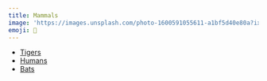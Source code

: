 ```yaml
---
title: Mammals
image: 'https://images.unsplash.com/photo-1600591055611-a1bf5d40e80a?ixid=MnwxMjA3fDB8MHxwaG90by1wYWdlfHx8fGVufDB8fHx8&ixlib=rb-1.2.1&auto=format&fit=crop&w=1950&q=80'
emoji: 🐬
---
```


<!-- # Mammals -->

- [Tigers](tigers)
- [Humans](humans)
- [Bats](bats)
